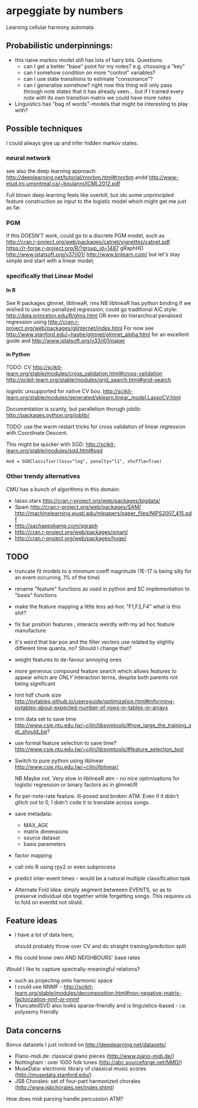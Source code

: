 arpeggiate by numbers
========================

Learning cellular harmony automata

Probabilistic underpinnings:
-----------------------------

* this naive markov model still has lots of hairy bits. Questions:
  * can I get a better "base" point for my notes? e.g. choosing a "key"
  * can I somehow condition on more "control" variables?
  * can I use state transitions to estimate "consonance"?
  * can I generalise somehow? right now this thing will only pass through note states that it has already seen... but if I trained every note with its own transition matrix we could have more notes
* Linguistics has "bag of words"-models that might be interesting to play with?

Possible techniques
----------------------

I could always give up and infer hidden markov states.

### neural network

see also the deep learning approach: http://deeplearning.net/tutorial/rnnrbm.html#rnnrbm andd
http://www-etud.iro.umontreal.ca/~boulanni/ICML2012.pdf

Full blown deep learning feels like overkill, but ido some *un*principled feature construction as input to the logistic model which might get me just as far.

### PGM

if this DOESN'T work, could go to a discrete PGM model, such as
http://cran.r-project.org/web/packages/catnet/vignettes/catnet.pdf
https://r-forge.r-project.org/R/?group_id=1487
gRaphHD http://www.jstatsoft.org/v37/i01/
http://www.bnlearn.com/
but let's stay simple and start with a linear model;

### specifically that Linear Model

#### In R

See R packages glmnet, liblineaR, rms
NB liblineaR has python binding
if we wished to use non penalized regression, could go traditional AIC style: http://data.princeton.edu/R/glms.html
OR even do hierarchical penalised regression using http://cran.r-project.org/web/packages/glinternet/index.html
For now
see http://www.stanford.edu/~hastie/glmnet/glmnet_alpha.html for an excellent guide
and http://www.jstatsoft.org/v33/i01/paper

#### in Python

TODO: CV http://scikit-learn.org/stable/modules/cross_validation.html#cross-validation
http://scikit-learn.org/stable/modules/grid_search.html#grid-search

logistic unsupported for native CV boo.
http://scikit-learn.org/stable/modules/generated/sklearn.linear_model.LassoCV.html

Documentation is scanty, but parallelism thorugh joblib: http://packages.python.org/joblib/

TODO: use the warm restart tricks for cross validation of linear regression with Coordinate Descent.

This might be quicker with SGD: http://scikit-learn.org/stable/modules/sgd.html#sgd

    mod = SGDClassifier(loss="log", penalty="l1", shuffle=True)

### Other trendy alternatives

CMU has a bunch of algorithms in this domain:

* lasso.stars http://cran.r-project.org/web/packages/bigdata/
* Spam http://cran.r-project.org/web/packages/SAM/ http://machinelearning.wustl.edu/mlpapers/paper_files/NIPS2007_415.pdf
* http://sachaepskamp.com/qgraph
* http://cran.r-project.org/web/packages/smart/
* http://cran.r-project.org/web/packages/huge/

TODO
------

* truncate fit models to a minimum coeff magnitude (1E-17 is being silly for an event occurring .1% of the time)
* rename "feature" functions as used in python and SC implementation to "basis" functions
* make the feature mapping a little less ad-hoc "F1,F2,F4" what is this shit?
* fix bar position features ; interacts weirdly with my ad hoc feature manufacture
* it's weird that bar pos and the filter vectors use related by slightly different time quanta, no? Should I change that?
* weight features to de-favour annoying ones
* more generous compound feature search which allows features to appear which are *ONLY* interaction terms, despite both parents not being significant
* hint hdf chunk size http://pytables.github.io/usersguide/optimization.html#informing-pytables-about-expected-number-of-rows-in-tables-or-arrays
* trim data set to save time http://www.csie.ntu.edu.tw/~cjlin/libsvmtools/#how_large_the_training_set_should_be?
* use formal feature selection to save time? http://www.csie.ntu.edu.tw/~cjlin/libsvmtools/#feature_selection_tool
* Switch to pure python using liblinear http://www.csie.ntu.edu.tw/~cjlin/liblinear/
  
  NB Maybe not. Very slow in liblineaR atm - no nice optimisations for logistic regression or binary factors as in glmnet/R
* fix per-note-rate feature. ill-posed and broken ATM. Even if it didn't glitch out to 0, I didn't code it to translate across songs.
* save metadata:
  * MAX_AGE
  * matrix dimensions
  * source dataset
  * basis parameters
* factor mapping
* call into R using rpy2 or even subprocess
* predict inter-event times - would be a natural multiple classification task
* Alternate Fold Idea: simply segment betweeen EVENTS, so as to preserve individual obs together while forgetting songs. This requires us to fold on eventId not obsId.

Feature ideas
-----------------

* I have a lot of data here;

  should probably throw over CV and do straight training/prediction split
* fits could know own AND NEIGHBOURS' base rates

Would I like to capture spectrally-meaningful relations?

* such as projecting onto harmonic space
* I could use NNMF - http://scikit-learn.org/stable/modules/decomposition.html#non-negative-matrix-factorization-nmf-or-nnmf
* TruncatedSVD also looks sparse-friendly and is linguistics-based - i.e. polysemy friendly

Data concerns
--------------

Bonus datasets I just noticed on http://deeplearning.net/datasets/

* Piano-midi.de: classical piano pieces (http://www.piano-midi.de/)
* Nottingham : over 1000 folk tunes (http://abc.sourceforge.net/NMD/)
* MuseData: electronic library of classical music scores (http://musedata.stanford.edu/)
* JSB Chorales: set of four-part harmonized chorales (http://www.jsbchorales.net/index.shtml)

How does midi parsing handle percussion ATM?